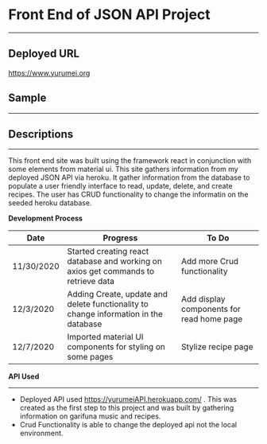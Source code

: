 # Front End of JSON API Project
_______________________

## Deployed URL

https://www.yurumei.org


## Sample 
***
<!-- ![Home page](images/screen.png) -->

## Descriptions
_________________

This front end site was built using the framework react in conjunction with some elements from material ui. This site gathers information from my deployed JSON API via heroku. It gather information from the database to populate a user friendly interface to read, update, delete, and create recipes. The user has CRUD functionality to change the informatin on the seeded heroku database.

__Development Process__

__Date__|__Progress__|__To Do__|
--------- | ------------| ----------|
11/30/2020 | Started creating react database and working on axios get commands to retrieve data| Add more Crud functionality|
12/3/2020 | Adding Create, update and delete functionality to change information in the database | Add display components for read home page|
12/7/2020 | Imported material UI components for styling on some pages | Stylize recipe page |


__API Used__
____________
- Deployed API used https://yurumeiAPI.herokuapp.com/  .  This was created as the first step to this project and was built by gathering information on garifuna music and recipes.
- Crud Functionality is able to change the deployed api not the local environment.